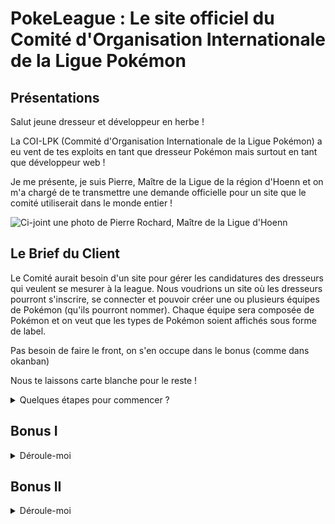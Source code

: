 # PokeLeague : Le site officiel du Comité d'Organisation Internationale de la Ligue Pokémon

## Présentations

Salut jeune dresseur et développeur en herbe ! 

La COI-LPK (Commité d'Organisation Internationale de la Ligue Pokémon) a eu vent de tes exploits en tant que dresseur Pokémon mais surtout
en tant que développeur web ! 

Je me présente, je suis Pierre, Maître de la Ligue de la région d'Hoenn et on m'a chargé de te transmettre une demande officielle pour un site
que le comité utiliserait dans le monde entier ! 

![Ci-joint une photo de Pierre Rochard, Maître de la Ligue d'Hoenn](https://static.wikia.nocookie.net/deathbattlefanon/images/1/10/671px-Steven_with_Mega_Metagross.png/revision/latest?cb=20201005000215)

## Le Brief du Client

Le Comité aurait besoin d'un site pour gérer les candidatures des dresseurs qui veulent se mesurer à la league. Nous voudrions un site où les dresseurs pourront s'inscrire, se connecter et pouvoir créer une ou plusieurs équipes de Pokémon (qu'ils pourront nommer). Chaque équipe sera composée de Pokémon et on veut que les types de Pokémon soient affichés sous forme de label. 

Pas besoin de faire le front, on s'en occupe dans le bonus (comme dans okanban)

Nous te laissons carte blanche pour le reste ! 

<details>
<summary> Quelques étapes pour commencer ? </summary>

- Créer le MCD, MLD de la base de donnée
- Installer les dépendances npm init -y 
- Créer des dossiers genre models, controller
- Créer le router, les routes, les models et les controllers

</details>

## Bonus I 

<details>
<summary> Déroule-moi </summary>
Et si on faisait un peu front ? 

# Afficher les vues genre page d'accueil 

-- On imagine une page d'accueil avec les dresseurs (photo, nom, nombre d'équipes peut-être)
    - Quand on clique sur le dresseurs on voit toutes ses équipes
    - Quand on clique sur une équipe, on voit les pokémons composant l'équipe
    - Quand on clique sur le pokémon on voit son détail

-- On imagine une page avec toutes les équipes (avec des filtres ?)

</details>

## Bonus II

<details>
<summary> Déroule-moi </summary>

Pierre revient vous voir pour vous dire qu'il voudrait maintenant rajouter les Maître de Ligue comme rôle (et pourquoi pas Admin en plus !) en plus des dresseurs.

</details>